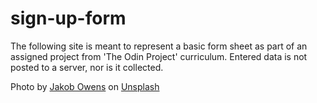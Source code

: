# sign-up-form
The following site is meant to represent a basic form sheet as part of an assigned project from 'The Odin Project' curriculum.
Entered data is not posted to a server, nor is it collected.

Photo by <a href="https://unsplash.com/@jakobowens1?utm_source=unsplash&utm_medium=referral&utm_content=creditCopyText">Jakob Owens</a> on <a href="https://unsplash.com/s/photos/dodgers?utm_source=unsplash&utm_medium=referral&utm_content=creditCopyText">Unsplash</a>